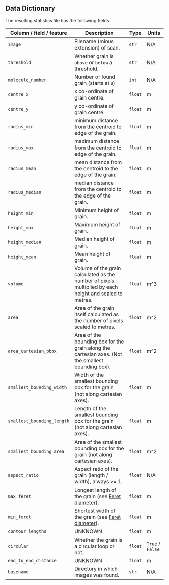 ## Data Dictionary

The resulting statistics file has the following fields.

| Column / field / feature   | Description                                                                                          | Type    | Units            |
|----------------------------|------------------------------------------------------------------------------------------------------|---------|------------------|
| `image`                    | Filename (minus extension) of scan.                                                                  | `str`   | N/A              |
| `threshold`                | Whether grain is `above` or `below` a threshold.                                                     | `str`   | N/A              |
| `molecule_number`          | Number of found grain (starts at `0`)                                                                | `int`   | N/A              |
| `centre_x`                 | x co-ordinate of grain centre.                                                                       | `float` | m                |
| `centre_y`                 | y co-ordinate of grain centre.                                                                       | `float` | m                |
| `radius_min`               | minimum distance from the centroid to edge of the grain.                                             | `float` | m                |
| `radius_max`               | maximum distance from the centroid to edge of the grain.                                             | `float` | m                |
| `radius_mean`              | mean distance from the centroid to the edge of the grain.                                            | `float` | m                |
| `radius_median`            | median distance from the centroid to the edge of the grain.                                          | `float` | m                |
| `height_min`               | Minimum height of grain.                                                                             | `float` | m                |
| `height_max`               | Maximum height of grain.                                                                             | `float` | m                |
| `height_median`            | Median height of grain.                                                                              | `float` | m                |
| `height_mean`              | Mean height of grain.                                                                                | `float` | m                |
| `volume`                   | Volume of the grain calculated as the number of pixels multiplied by each height and scaled to metres.         | `float` | m^3              |
| `area`                     | Area of the grain itself calculated as the number of pixels scaled to metres.      | `float` | m^2              |
| `area_cartesian_bbox`      | Area of the bounding box for the grain along the cartesian axes. (Not the smallest bounding box).    | `float` | m^2              |
| `smallest_bounding_width`  | Width of the smallest bounding box for the grain (not along cartesian axes).                         | `float` | m                |
| `smallest_bounding_length` | Length of the smallest bounding box for the grain (not along cartesian axes).                        | `float` | m                |
| `smallest_bounding_area`   | Area of the smallest bounding box for the grain (not along cartesian axes).                          | `float` | m^2              |
| `aspect_ratio`             | Aspect ratio of the grain (length / width), always >= 1.                                             | `float` | N/A              |
| `max_feret`                | Longest length of the grain (see [Feret diameter](https://en.wikipedia.org/wiki/Feret_diameter)).    | `float` | m                |
| `min_feret`                | Shortest width of the grain (see [Feret diameter](https://en.wikipedia.org/wiki/Feret_diameter)).    | `float` | m                |
| `contour_lengths`          | UNKNOWN                                                                                              | `float` | m                |
| `circular`                 | Whether the grain is a circular loop or not.                                                         | `float` | `True` / `False` |
| `end_to_end_distance`      | UNKNOWN                                                                                              | `float` | m                |
| `basename`                 | Directory in which images was found.                                                                 | `str`   | N/A              |

